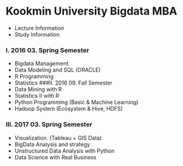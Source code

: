 # Kookmin University Bigdata MBA
 - Lecture Information
 - Study Information
 ### I. 2016 03. Spring Semester
   - Bigdata Management
   - Data Modeling and SQL (ORACLE)
   - R Programming
   - Statistics
 ###Ⅱ. 2016 09. Fall Semester
   - Data Mining with R
   - Statistics II with R
   - Python Programming (Basic & Machine Learning)
   - Hadoop System (Ecosystem & Hive, HDFS)
 ### Ⅲ. 2017 03. Spring Semester
   - Visualization. (Tableau + GIS Data)
   - BigData Analysis and strategy
   - Unstructured Data Analysis with Python
   - Data Science with Real Business
